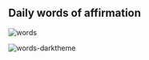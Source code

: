 ## Daily words of affirmation

![words](https://github.com/dejmedus/words-of-affirmation/assets/59973863/c5c58118-a2ea-40f3-a12c-b6a639a801d7)

![words-darktheme](https://github.com/dejmedus/words-of-affirmation/assets/59973863/67120bb9-ecdf-4058-987f-e5d831a9cd64)

